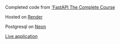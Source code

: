 Completed code from ['FastAPI The Complete Course](https://www.udemy.com/course/fastapi-the-complete-course)

Hosted on [Render](https://render.com/)

Postgresql on [Neon](https://neon.tech/)


[Live application](https://fastapi-todo-84yk.onrender.com/todos/todo-page)
